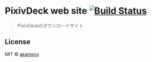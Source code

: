 # PixivDeck web site [![Build Status](https://travis-ci.org/akameco/PixivDeck-web.svg?branch=master)](https://travis-ci.org/akameco/PixivDeck-web)

> PixivDeckのダウンロードサイト

## License

MIT © [akameco](http://akameco.github.io)
